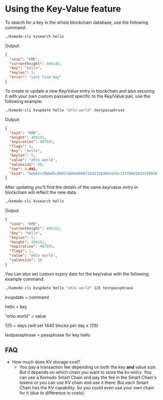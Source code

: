 # Using the Key-Value feature

To search for a key in the whole blockchain database, use the following command:

```bash
./komodo-cli kvsearch hello
```

Output:

```json
{
  "coin": "KMD",
  "currentheight": 406146,
  "key": "hello",
  "keylen": 5,
  "error": "cant find key"
}
```

To create or update a new Key/Value entry in blockchain and also securing it with your own custom password specific to tha Key/Value pair, use the following example:

```bash
./komodo-cli kvupdate hello "ehlo world" testpassphrase
```

Output:

```json
{
  "coin": "KMD",
  "height": 406151,
  "expiration": 407591,
  "flags": 1,
  "key": "hello",
  "keylen": 5,
  "value": "ehlo world",
  "valuesize": 10,
  "fee": 0.001,
  "txid": "9e662c19bbd5c8b011d60ddb86f15d115b365e243c333780e5833d399167f102"
}
```

After updating you'll find the details of the same key/value entry in blockchain will reflect the new data.

```bash
./komodo-cli kvsearch hello
```

Output

```json
{
  "coin": "KMD",
  "currentheight": 406153,
  "key": "hello",
  "keylen": 5,
  "height": 406151,
  "expiration": 407591,
  "flags": 1,
  "value": "ehlo world",
  "valuesize": 10
}
```

You can also set custom expiry date for the key/value with the following example command:

```bash
./komodo-cli kvupdate hello "ehlo world" 125 testpassphrase
```

kvupdate = command

hello = key

"ehlo world" = value

125 = days (will set 1440 blocks per day x 125)

testpassphrase = passphrase for key hello

## FAQ

- How much does KV storage cost?
  - You pay a transaction fee depending on both the key **and** value size. But it depends on which chain you want to store the kv-entry. You can use a Komodo Smart Chain and pay the fee in the Smart Chain's tokens or you can use KV chain and use it there. But each Smart Chain has the KV capability. So you could even use your own chain for it (due to difference in costs).
